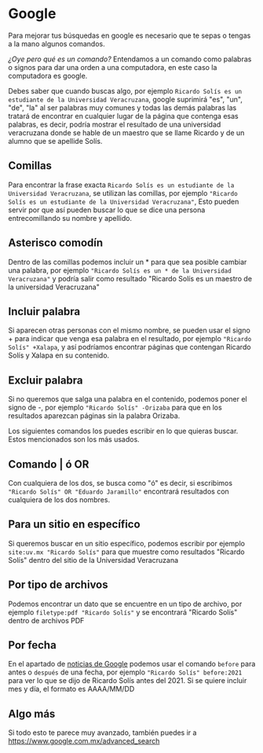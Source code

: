 # Google

Para mejorar tus búsquedas en google es necesario que te sepas o tengas a la mano algunos comandos.

*¿Oye pero qué es un comando?* Entendamos a un comando como palabras o signos para dar una orden a una computadora, en este caso la computadora es google.

Debes saber que cuando buscas algo, por ejemplo `Ricardo Solís es un estudiante de la Universidad Veracruzana`, google suprimirá "es", "un", "de", "la" al ser palabras muy comunes y todas las demás palabras las tratará de encontrar en cualquier lugar de la página que contenga esas palabras, es decir, podría mostrar el resultado de una universidad veracruzana donde se hable de un maestro que se llame Ricardo y de un alumno que se apellide Solís.

## Comillas

Para encontrar la  frase exacta `Ricardo Solís es un estudiante de la Universidad Veracruzana`, se utilizan las comillas, por ejemplo `"Ricardo Solís es un estudiante de la Universidad Veracruzana"`, Esto pueden servir por que así pueden buscar lo que se dice una persona entrecomillando su nombre y apellido. 

## Asterisco comodín

Dentro de las comillas podemos incluir un * para que sea posible cambiar una palabra, por ejemplo `"Ricardo Solís es un * de la Universidad Veracruzana"` y podría salir como resultado "Ricardo Solís es un maestro de la universidad Veracruzana"

## Incluir palabra

Si aparecen otras personas con el mismo nombre, se pueden usar el signo + para indicar que venga esa palabra en el resultado, por ejemplo `"Ricardo Solís" +Xalapa`, y así podríamos encontrar páginas que contengan Ricardo Solís y Xalapa en su contenido.

## Excluir palabra

Si no queremos que salga una palabra en el contenido, podemos poner el signo de -, por ejemplo `"Ricardo Solís" -Orizaba` para que en los resultados aparezcan páginas sin la palabra Orizaba. 

Los siguientes comandos los puedes escribir en lo que quieras buscar. Estos mencionados son los más usados.

## Comando |  ó  OR

Con cualquiera de los dos, se busca como "ó" es decir, si escribimos  `"Ricardo Solís" OR "Eduardo Jaramillo"` encontrará resultados con cualquiera de los dos nombres.

## Para un sitio en específico

Si queremos buscar en un sitio específico, podemos escribir por ejemplo  `site:uv.mx "Ricardo Solís"` para que muestre como resultados "Ricardo Solís" dentro del sitio de la Universidad Veracruzana

## Por tipo de archivos

Podemos encontrar un dato que se encuentre en un tipo de archivo, por ejemplo  `filetype:pdf "Ricardo Solís"` y se encontrará "Ricardo Solís" dentro de archivos PDF

## Por fecha

En el apartado de [noticias de Google](https://news.google.com/) podemos usar el comando `before` para antes o `después` de una fecha, por ejemplo `"Ricardo Solís" before:2021` para ver lo que se dijo de Ricardo Solís antes del 2021. Si se quiere incluir mes y día, el formato es AAAA/MM/DD

## Algo más

Si todo esto te parece muy avanzado, también puedes ir a https://www.google.com.mx/advanced_search

